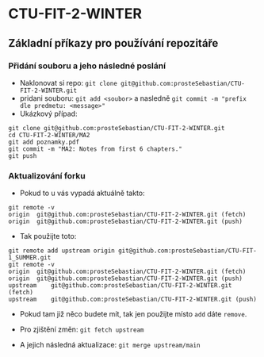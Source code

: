 # CTU-FIT-2-WINTER
## Základní příkazy pro používání repozitáře
### Přidání souboru a jeho následné poslání
* Naklonovat si repo: ```git clone git@github.com:prosteSebastian/CTU-FIT-2-WINTER.git```
* pridani souboru: ```git add <soubor>``` a nasledně ```git commit -m "prefix dle predmetu: <message>"```
* Ukázkový případ:
```
git clone git@github.com:prosteSebastian/CTU-FIT-2-WINTER.git
cd CTU-FIT-2-WINTER/MA2
git add poznamky.pdf
git commit -m "MA2: Notes from first 6 chapters."
git push
```
### Aktualizování forku
* Pokud to u vás vypadá aktuálně takto:
```
git remote -v
origin	git@github.com:prosteSebastian/CTU-FIT-2-WINTER.git (fetch)
origin	git@github.com:prosteSebastian/CTU-FIT-2-WINTER.git (push)
```
* Tak použijte toto:
```
git remote add upstream origin git@github.com:prosteSebastian/CTU-FIT-1_SUMMER.git
git remote -v
origin	git@github.com:prosteSebastian/CTU-FIT-2-WINTER.git (fetch)
origin	git@github.com:prosteSebastian/CTU-FIT-2-WINTER.git (push)
upstream	git@github.com:prosteSebastian/CTU-FIT-2-WINTER.git (fetch)
upstream	git@github.com:prosteSebastian/CTU-FIT-2-WINTER.git (push)
```
* Pokud tam již něco budete mít, tak jen použijte místo  ```add``` dáte ```remove```.

* Pro zjištění změn: `git fetch upstream`
* A jejich následná aktualizace: ```git merge upstream/main```
